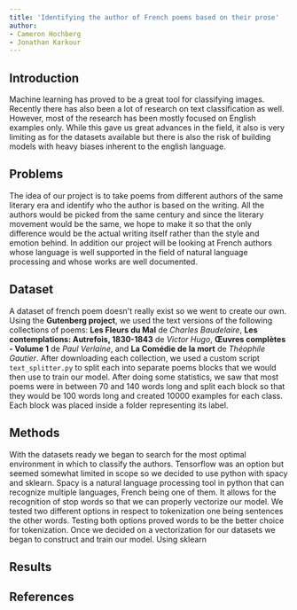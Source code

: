 ```yaml
---
title: 'Identifying the author of French poems based on their prose'
author:
- Cameron Hochberg
- Jonathan Karkour
---
```


## Introduction

Machine learning has proved to be a great tool for classifying images. Recently there has also been a lot of research on text classification as well. However, most of the research has been mostly focused on English examples only. While this gave us great advances in the field, it also is very limiting as for the datasets available but there is also the risk of building models with heavy biases inherent to the english language.

## Problems

The idea of our project is to take poems from different authors of the same literary era and identify who the author is based on the writing. All the authors would be picked from the same century and since the literary movement would be the same, we hope to make it so that the only difference would be the actual writing itself rather than the style and emotion behind. In addition our project will be looking at French authors whose language is well supported in the field of natural language processing and whose works are well documented.

## Dataset

A dataset of french poem doesn't really exist so we went to create our own. Using the **Gutenberg project**, we used the text versions of the following collections of poems: **Les Fleurs du Mal** de *Charles Baudelaire*, **Les contemplations: Autrefois, 1830-1843** de *Victor Hugo*, **Œuvres complètes - Volume 1** de *Paul Verlaine*, and **La Comédie de la mort** de *Théophile Gautier*.
After downloading each collection, we used a custom script `text_splitter.py` to split each into separate poems blocks that we would then use to train our model. After doing some statistics, we saw that most poems were in between 70 and 140 words long and split each block so that they would be 100 words long and created 10000 examples for each class.
Each block was placed inside a folder representing its label.

## Methods

With the datasets ready we began to search for the most optimal environment in which to classify the authors. Tensorflow was an option but seemed somewhat limited in scope so we decided to use python with spacy and sklearn. Spacy is a natural language processing tool in python that can recognize multiple languages, French being one of them. It allows for the recognition of stop words so that we can properly vectorize our model. We tested two different options in respect to tokenization one being sentences the other words. Testing both options proved words to be the better choice for tokenization. Once we decided on a vectorization for our datasets we began to construct and train our model. Using sklearn 

## Results

## References
